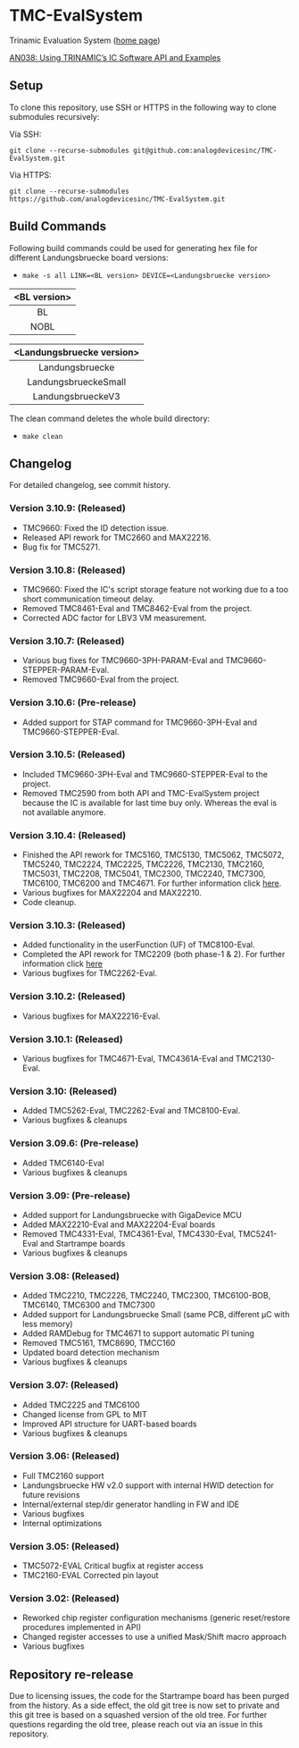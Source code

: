 # TMC-EvalSystem

Trinamic Evaluation System ([home page](https://www.analog.com/en/resources/evaluation-hardware-and-software/motor-motion-control-software/landungsbrucke-eval-system.html))

[AN038: Using TRINAMIC’s IC Software API and Examples](https://www.analog.com/media/en/technical-documentation/app-notes/an-038.pdf)

## Setup
To clone this repository, use SSH or HTTPS in the following way to clone submodules recursively:  

Via SSH:

`git clone --recurse-submodules git@github.com:analogdevicesinc/TMC-EvalSystem.git`

Via HTTPS:

`git clone --recurse-submodules https://github.com/analogdevicesinc/TMC-EvalSystem.git`

## Build Commands
Following build commands could be used for generating hex file for different Landungsbruecke board versions:
 * `make -s all LINK=<BL version> DEVICE=<Landungsbruecke version>`

| **\<BL version\>** |
|:----------------:|
|        BL        |
|       NOBL       |

| **\<Landungsbruecke version\>** |
|:-----------------------------:|
|        Landungsbruecke        |
|      LandungsbrueckeSmall     |
|       LandungsbrueckeV3       |

The clean command deletes the whole build directory:
 * `make clean`

## Changelog

For detailed changelog, see commit history.

### Version 3.10.9: (Released)
 * TMC9660: Fixed the ID detection issue.
 * Released API rework for TMC2660 and MAX22216.
 * Bug fix for TMC5271.

### Version 3.10.8: (Released)
 * TMC9660: Fixed the IC's script storage feature not working due to a too short communication timeout delay.
 * Removed TMC8461-Eval and TMC8462-Eval from the project.
 * Corrected ADC factor for LBV3 VM measurement.
 
### Version 3.10.7: (Released)
 * Various bug fixes for TMC9660-3PH-PARAM-Eval and TMC9660-STEPPER-PARAM-Eval.
 * Removed TMC9660-Eval from the project.
 
### Version 3.10.6: (Pre-release)
 * Added support for STAP command for TMC9660-3PH-Eval and TMC9660-STEPPER-Eval.
 
### Version 3.10.5: (Released)
 * Included TMC9660-3PH-Eval and TMC9660-STEPPER-Eval to the project.
 * Removed TMC2590 from both API and TMC-EvalSystem project because the IC is available for last time buy only. Whereas the eval is not available anymore.
 
### Version 3.10.4: (Released)
 * Finished the API rework for TMC5160, TMC5130, TMC5062, TMC5072, TMC5240, TMC2224, TMC2225, TMC2226, TMC2130, TMC2160, TMC5031, TMC2208, TMC5041, TMC2300, TMC2240, TMC7300, TMC6100, TMC6200 and TMC4671. For further information click [here](https://github.com/analogdevicesinc/TMC-API/issues/53).
 * Various bugfixes for MAX22204 and MAX22210.
 * Code cleanup.
 
### Version 3.10.3: (Released)
 * Added functionality in the userFunction (UF) of TMC8100-Eval.
 * Completed the API rework for TMC2209 (both phase-1 & 2). For further information click [here](https://github.com/analogdevicesinc/TMC-API/blob/e58c4df79796d2d25a27583a5c59e88415263111/tmc/ic/TMC2209/README.md)
 * Various bugfixes for TMC2262-Eval.
 
### Version 3.10.2: (Released)
 * Various bugfixes for MAX22216-Eval.
 
### Version 3.10.1: (Released)
 * Various bugfixes for TMC4671-Eval, TMC4361A-Eval and TMC2130-Eval.
 
### Version 3.10: (Released)
 * Added TMC5262-Eval, TMC2262-Eval and TMC8100-Eval.
 * Various bugfixes & cleanups

### Version 3.09.6: (Pre-release)
 * Added TMC6140-Eval
 * Various bugfixes & cleanups

### Version 3.09: (Pre-release)
 * Added support for Landungsbruecke with GigaDevice MCU
 * Added MAX22210-Eval and MAX22204-Eval boards
 * Removed TMC4331-Eval, TMC4361-Eval, TMC4330-Eval, TMC5241-Eval and Startrampe boards
 * Various bugfixes & cleanups

### Version 3.08: (Released)
 * Added TMC2210, TMC2226, TMC2240, TMC2300, TMC6100-BOB, TMC6140, TMC6300 and TMC7300
 * Added support for Landungsbruecke Small (same PCB, different µC with less memory)
 * Added RAMDebug for TMC4671 to support automatic PI tuning
 * Removed TMC5161, TMC8690, TMCC160
 * Updated board detection mechanism
 * Various bugfixes & cleanups

### Version 3.07: (Released)
 * Added TMC2225 and TMC6100
 * Changed license from GPL to MIT
 * Improved API structure for UART-based boards
 * Various bugfixes & cleanups

### Version 3.06: (Released)
* Full TMC2160 support
* Landungsbruecke HW v2.0 support with internal HWID detection for future revisions
* Internal/external step/dir generator handling in FW and IDE
* Various bugfixes
* Internal optimizations

### Version 3.05: (Released)
* TMC5072-EVAL Critical bugfix at register access
* TMC2160-EVAL Corrected pin layout

### Version 3.02: (Released)
* Reworked chip register configuration mechanisms (generic reset/restore procedures implemented in API)
* Changed register accesses to use a unified Mask/Shift macro approach
* Various bugfixes

## Repository re-release
Due to licensing issues, the code for the Startrampe board has been purged from the history.
As a side effect, the old git tree is now set to private and this git tree is based on a squashed version of the old tree.
For further questions regarding the old tree, please reach out via an issue in this repository.
